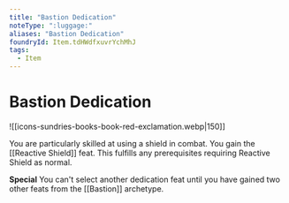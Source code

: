 ```yaml
---
title: "Bastion Dedication"
noteType: ":luggage:"
aliases: "Bastion Dedication"
foundryId: Item.tdHWdfxuvrYchMhJ
tags:
  - Item
---
```


# Bastion Dedication
![[icons-sundries-books-book-red-exclamation.webp|150]]

You are particularly skilled at using a shield in combat. You gain the [[Reactive Shield]] feat. This fulfills any prerequisites requiring Reactive Shield as normal.

**Special** You can't select another dedication feat until you have gained two other feats from the [[Bastion]] archetype.
